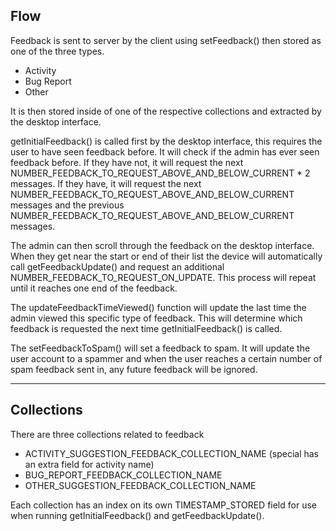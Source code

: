 
## Flow

Feedback is sent to server by the client using setFeedback() then stored as one of the three types.

 * Activity
 * Bug Report
 * Other

It is then stored inside of one of the respective collections and extracted by the desktop interface.

getInitialFeedback() is called first by the desktop interface, this requires the user to have seen feedback before. 
It will check if the admin has ever seen feedback before. If they have not, it will request the next 
NUMBER_FEEDBACK_TO_REQUEST_ABOVE_AND_BELOW_CURRENT * 2 messages. If they have, it will request the next
NUMBER_FEEDBACK_TO_REQUEST_ABOVE_AND_BELOW_CURRENT messages and the previous 
NUMBER_FEEDBACK_TO_REQUEST_ABOVE_AND_BELOW_CURRENT messages.

The admin can then scroll through the feedback on the desktop interface. When they get near the start or end of their 
list the device will automatically call getFeedbackUpdate() and request an additional
NUMBER_FEEDBACK_TO_REQUEST_ON_UPDATE. This process will repeat until it reaches one end of the feedback.

The updateFeedbackTimeViewed() function will update the last time the admin viewed this specific type of feedback. This
will determine which feedback is requested the next time getInitialFeedback() is called.

The setFeedbackToSpam() will set a feedback to spam. It will update the user account to a spammer and when the user
reaches a certain number of spam feedback sent in, any future feedback will be ignored.

---

## Collections

There are three collections related to feedback
 * ACTIVITY_SUGGESTION_FEEDBACK_COLLECTION_NAME (special has an extra field for activity name)
 * BUG_REPORT_FEEDBACK_COLLECTION_NAME
 * OTHER_SUGGESTION_FEEDBACK_COLLECTION_NAME

Each collection has an index on its own TIMESTAMP_STORED field for use when running getInitialFeedback() and
getFeedbackUpdate().
